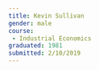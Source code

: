 ```yaml
---
title: Kevin Sullivan
gender: male
course:
 - Industrial Economics
graduated: 1981
submitted: 2/10/2019
---
```


